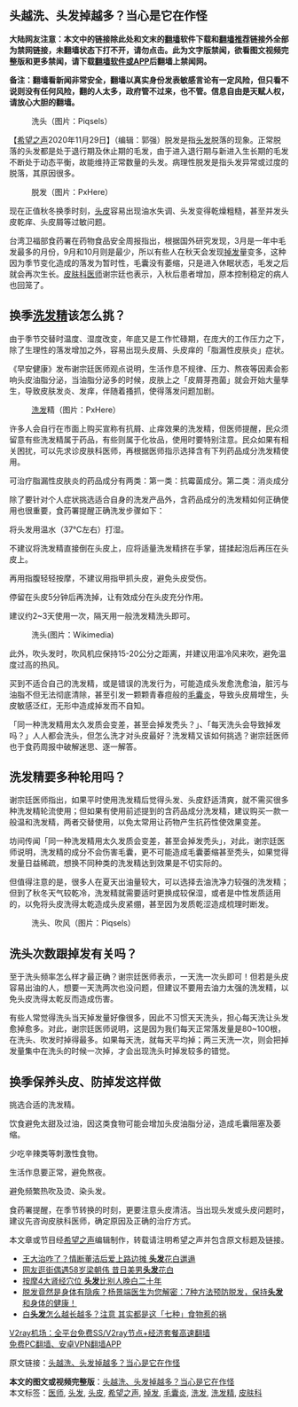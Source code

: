  <h2>头越洗、头发掉越多？当心是它在作怪</h2> <p class="notice"><b>大陆网友注意：本文中的链接除此处和文末的<a href="https://github.com/bannedbook/fanqiang" >翻墙</a>软件下载和<a href="https://github.com/killgcd/justmysocks/blob/master/README.md">翻墙推荐</a>链接外全部为禁网链接，未翻墙状态下打不开，请勿点击。此为文字版禁闻，欲看图文视频完整版和更多禁闻，请下载<a href="https://github.com/bannedbook/fanqiang">翻墙软件或APP</a>后翻墙上禁闻网。</p><p>备注：翻墙看新闻非常安全，翻墙以真实身份发表敏感言论有一定风险，但只看不说则没有任何风险，翻的人太多，政府管不过来，也不管。信息自由是天赋人权，请放心大胆的翻墙。</b></p>  <div class="entry"> <figure><figcaption>洗头（图片：Piqsels）</figcaption></figure> <p>【<span class='wp_keywordlink_affiliate'><a href="https://www.soundofhope.org" title="希望之声" target="_blank">希望之声</a></span>2020年11月29日】（编辑：郭强）脱发是指<a href="https://www.bannedbook.org/bnews/tag/%E5%A4%B4%E5%8F%91/" class="st_tag internal_tag" rel="tag" title="标签 头发 下的日志">头发</a>脱落的现象。正常脱落的头发都是处于退行期及休止期的毛发，由于进入退行期与新进入生长期的毛发不断处于动态平衡，故能维持正常数量的头发。病理性脱发是指头发异常或过度的脱落，其原因很多。</p> <figure><figcaption>脱发（图片：PxHere）</figcaption></figure> <p>现在正值秋冬换季时刻，<a href="https://www.bannedbook.org/bnews/tag/%E5%A4%B4%E7%9A%AE/" class="st_tag internal_tag" rel="tag" title="标签 头皮 下的日志">头皮</a>容易出现油水失调、头发变得乾燥粗糙，甚至并发头皮乾痒、头皮屑等过敏问题。</p> <p>台湾卫福部食药署在药物食品安全周报指出，根据国外研究发现，3月是一年中毛发最多的月份，9月和10月则是最少，所以有些人在秋天会发现<a href="https://www.bannedbook.org/bnews/tag/%E6%8E%89%E5%8F%91/" class="st_tag internal_tag" rel="tag" title="标签 掉发 下的日志">掉发</a>量变多，这种因为季节变化造成的落发为暂时性，毛囊没有萎缩，只是进入休眠状态，毛发之后就会再次生长。<a href="https://www.bannedbook.org/bnews/tag/%e7%9a%ae%e8%82%a4%e7%a7%91/" class="st_tag internal_tag" rel="tag" title="标签 皮肤科 下的日志">皮肤科</a><a href="https://www.bannedbook.org/bnews/tag/%E5%8C%BB%E5%B8%88/" class="st_tag internal_tag" rel="tag" title="标签 医师 下的日志">医师</a>谢宗廷也表示，入秋后患者增加，原本控制稳定的病人也回笼了。</p> <h2>换季<a href="https://www.bannedbook.org/bnews/tag/%E6%B4%97%E5%8F%91%E7%B2%BE/" class="st_tag internal_tag" rel="tag" title="标签 洗发精 下的日志">洗发精</a>该怎么挑？</h2> <p>由于季节交替时温度、湿度改变，年底又是工作忙碌期，在庞大的工作压力之下，除了生理性的落发增加之外，容易出现头皮屑、头皮痒的「脂漏性皮肤炎」症状。</p> <p>《早安健康》发布谢宗廷医师观点说明，生活作息不规律、压力、熬夜等因素会影响头皮油脂分泌，当油脂分泌多的时候，皮肤上之「皮屑芽孢菌」就会开始大量孳生，导致皮肤发炎、发痒，伴随着搔抓，使得落发问题加剧。</p> <figure><figcaption><a href="https://www.bannedbook.org/bnews/tag/%E6%B4%97%E5%8F%91/" class="st_tag internal_tag" rel="tag" title="标签 洗发 下的日志">洗发</a>精（图片：PxHere）</figcaption></figure> <p>许多人会自行在市面上购买宣称有抗屑、止痒效果的洗发精，但医师提醒，民众须留意有些洗发精属于药品，有些则属于化妆品，使用时要特别注意。民众如果有相关困扰，可以先求诊皮肤科医师，再根据医师指示选择含有下列药品成分洗发精使用。</p> <p>可治疗脂漏性皮肤炎的药品成分有两类：第一类：抗霉菌成分。第二类：消炎成分</p>  <p>除了要针对个人症状挑选适合自身的洗发产品外，含药品成分的洗发精如何正确使用也很重要，食药署提醒正确洗发步骤如下：</p> <p>将头发用温水（37℃左右）打湿。</p> <p>不建议将洗发精直接倒在头皮上，应将适量洗发精挤在手掌，搓揉起泡后再压在头皮上。</p> <p>再用指腹轻轻按摩，不建议用指甲抓头皮，避免头皮受伤。</p> <p>停留在头皮5分钟后再洗掉，让有效成分在头皮充分作用。</p> <p>建议约2~3天使用一次，隔天用一般洗发精洗头即可。</p> <figure><figcaption>洗头(图片：Wikimedia)</figcaption></figure> <p>此外，吹头发时，吹风机应保持15-20公分之距离，并建议用温冷风来吹，避免温度过高的热风。</p>  <p>买到不适合自己的洗发精，或是错误的洗发行为，可能造成头发愈洗愈油，脏污与油脂不但无法彻底清除，甚至引发一颗颗青春痘般的<a href="https://www.bannedbook.org/bnews/tag/%E6%AF%9B%E5%9B%8A%E7%82%8E/" class="st_tag internal_tag" rel="tag" title="标签 毛囊炎 下的日志">毛囊炎</a>，导致头皮屑增生，头皮敏感泛红，无形中造成掉发而不自知。</p> <p>「同一种洗发精用太久发质会变差，甚至会掉发秃头？」、「每天洗头会导致掉发吗？」人人都会洗头，但怎么洗才对头皮最好？洗发精又该如何挑选？谢宗廷医师也于食药周报中破解迷思、逐一解答。</p> <h2>洗发精要多种轮用吗？</h2> <p>谢宗廷医师指出，如果平时使用洗发精后觉得头发、头皮舒适清爽，就不需买很多种洗发精轮流使用；但如果有使用前述提到的含药品成分洗发精，建议购买一款一般温和洗发精，两者交替使用，以免太常用让药物产生抗药性使效果变差。</p> <p>坊间传闻「同一种洗发精用太久发质会变差，甚至会掉发秃头」，对此，谢宗廷医师说明，洗发精的成分不会伤害毛囊，更不可能造成毛囊萎缩甚至秃头，如果觉得发量日益稀疏，想换不同种类的洗发精达到效果是不切实际的。</p> <p>但值得注意的是，很多人在夏天出油量较大，可以选择去油洗净力较强的洗发精；但到了秋冬天气较乾冷，洗发精就需要适时更换成较保湿，或者是中性发质适用的，以免将头皮洗得太乾造成头皮紧绷，甚至因为发质乾涩造成梳理时断发。</p> <figure><figcaption>洗头、吹风（图片：Piqsels）</figcaption></figure> <h2>洗头次数跟掉发有关吗？</h2> <p>至于洗头频率怎么样才最正确？谢宗廷医师表示，一天洗一次头即可！但若是头皮容易出油的人，想要一天洗两次也没问题，但建议不要用去油力太强的洗发精，以免头皮洗得太乾反而造成伤害。</p> <p>有些人常觉得洗头当天掉发量好像很多，因此不习惯天天洗头，担心每天洗让头发愈掉愈多。对此，谢宗廷医师说明，这是因为我们每天正常落发量是80~100根，在洗头、吹发时掉得最多。如果每天洗，就每天平均掉；两三天洗一次，则会把掉发量集中在洗头的时候一次掉，才会出现洗头时掉发较多的错觉。</p>  <h2>换季保养头皮、防掉发这样做</h2> <p>挑选合适的洗发精。</p> <p>饮食避免太甜及过油，因这类食物可能会增加头皮油脂分泌，造成毛囊阻塞及萎缩。</p> <p>少吃辛辣类等刺激性食物。</p> <p>生活作息要正常，避免熬夜。</p> <p>避免频繁热吹及烫、染头发。</p> <p>食药署提醒，在季节转换的时刻，更要注意头皮清洁。当出现头发或头皮问题时，建议先咨询皮肤科医师，确定原因及正确的治疗方式。</p> <p>本文章或节目经<a href="https://www.bannedbook.org/bnews/tag/%e5%b8%8c%e6%9c%9b%e4%b9%8b%e5%a3%b0/" class="st_tag internal_tag" rel="tag" title="标签 希望之声 下的日志">希望之声</a>编辑制作，转载请注明希望之声并包含原文标题及链接。</p>  <ul class='op-related-articles' title='相关阅读'> <li><a href='https://www.bannedbook.org/bnews/yule/20201125/1436718.html' target='_blank'>王大治咋了？情断董洁后爱上路边摊 <b>头发</b>花白邋遢</a></li> <li><a href='https://www.bannedbook.org/bnews/yule/20201124/1436175.html' target='_blank'>网友逛街偶遇58岁梁朝伟 昔日美男<b>头发</b>花白</a></li> <li><a href='https://www.bannedbook.org/bnews/health/20201122/1435045.html' target='_blank'>按摩4大肾经穴位 <b>头发</b>比别人晚白二十年</a></li> <li><a href='https://www.bannedbook.org/bnews/bannedvideo/20201010/1434533.html' target='_blank'>脱发竟然是身体有隐疾？杨景端医生为您解密：7种方法预防脱发，保持<b>头发</b>和身体的健康！</a></li> <li><a href='https://www.bannedbook.org/bnews/health/20201114/1430787.html' target='_blank'>白<b>头发</b>怎么越长越多？注意 其实都是这「七种」食物惹的祸</a></li> </ul> <p class="texttj"> <a href="https://www.bannedbook.org/forum23/topic22702.html" target="_blank">V2ray机场：全平台免费SS/V2ray节点+经济套餐高速翻墙</a><br/> <a href="https://github.com/bannedbook/fanqiang/wiki/%E7%A6%81%E9%97%BB%E7%BD%91%E5%AE%89%E5%8D%93%E7%BF%BB%E5%A2%99%E6%96%B0%E9%97%BBAPP" target="_blank">免费PC翻墙、安卓VPN翻墙APP</a></p><p>原文链接：<a class="src_link"  href="https://www.soundofhope.org/post/447472" target="_blank">头越洗、头发掉越多？当心是它在作怪</a></p><a name='sharetosocial'></a>       <div><b>本文的图文或视频完整版</b>：<a href='https://www.bannedbook.org/bnews/comments/20201129/1439146.html'>头越洗、头发掉越多？当心是它在作怪</a></div>  </div><!--END ENTRY--> <div class="postfooter"> <div>本文标签：<a href="https://www.bannedbook.org/bnews/tag/%E5%8C%BB%E5%B8%88/" rel="tag">医师</a>, <a href="https://www.bannedbook.org/bnews/tag/%E5%A4%B4%E5%8F%91/" rel="tag">头发</a>, <a href="https://www.bannedbook.org/bnews/tag/%E5%A4%B4%E7%9A%AE/" rel="tag">头皮</a>, <a href="https://www.bannedbook.org/bnews/tag/%e5%b8%8c%e6%9c%9b%e4%b9%8b%e5%a3%b0/" rel="tag">希望之声</a>, <a href="https://www.bannedbook.org/bnews/tag/%E6%8E%89%E5%8F%91/" rel="tag">掉发</a>, <a href="https://www.bannedbook.org/bnews/tag/%E6%AF%9B%E5%9B%8A%E7%82%8E/" rel="tag">毛囊炎</a>, <a href="https://www.bannedbook.org/bnews/tag/%E6%B4%97%E5%8F%91/" rel="tag">洗发</a>, <a href="https://www.bannedbook.org/bnews/tag/%E6%B4%97%E5%8F%91%E7%B2%BE/" rel="tag">洗发精</a>, <a href="https://www.bannedbook.org/bnews/tag/%e7%9a%ae%e8%82%a4%e7%a7%91/" rel="tag">皮肤科</a></div>  </div><!--END POSTFOOTER--> 